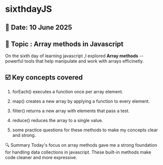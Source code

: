 # sixthdayJS

## 📆 Date: 10 June 2025

## 📓 Topic : Array methods in Javascript

On the sixth day of learning javascript ,I explored **Array methods** -- powerful tools that help manipulate and work with arrays efficinetly.

## ☑️ Key concepts covered
1. forEach() executes a function once per array element.

2. map() creates a new array by applying a function to every element.

3.  filter() returns a new array with elements that pass a test.

4.  reduce() reduces the array to a single value.

5.  some practice questions for these methods to make my concepts clear and strong.

🔍 Summary
Today's focus on array methods gave me a strong foundation for handling data collections in javascript. These built-in methods make code cleaner and more expressive.
